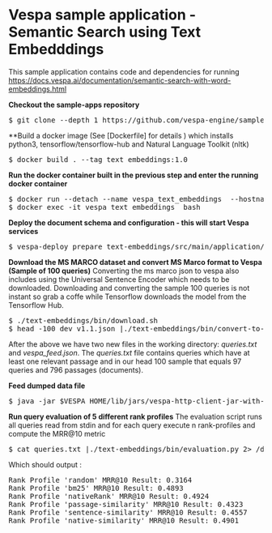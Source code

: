 <!-- Copyright 2019 Oath Inc. Licensed under the terms of the Apache 2.0 license. See LICENSE in the project root. -->

# Vespa sample application - Semantic Search using Text Embedddings 

This sample application contains code and dependencies for running https://docs.vespa.ai/documentation/semantic-search-with-word-embeddings.html 

**Checkout the sample-apps repository**
<pre>
$ git clone --depth 1 https://github.com/vespa-engine/sample-apps.git; cd sample-apps/text-embeddings
</pre>

**Build a docker image (See [Dockerfile] for details ) which installs python3, tensorflow/tensorflow-hub and Natural Language Toolkit (nltk)
<pre>
$ docker build . --tag text_embeddings:1.0
</pre>
**Run the docker container built in the previous step and enter the running docker container**
<pre>
$ docker run --detach --name vespa_text_embeddings  --hostname vespa-container --privileged text_embeddings:1.0
$ docker exec -it vespa_text_embeddings  bash 
</pre>
**Deploy the document schema and configuration - this will start Vespa services**
<pre>
$ vespa-deploy prepare text-embeddings/src/main/application/ && vespa-deploy activate
</pre>

**Download the MS MARCO dataset and convert MS Marco format to Vespa (Sample of 100 queries)**
Converting the ms marco json to vespa also includes using the Universal Sentence Encoder which needs to be downloaded. Downloading and converting
the sample 100 queries is not instant so grab a coffe while Tensorflow downloads the model from the Tensorflow Hub.
<pre>
$ ./text-embeddings/bin/download.sh
$ head -100 dev_v1.1.json |./text-embeddings/bin/convert-to-vespa.py  2> /dev/null
</pre>

After the above we have two new files in the working directory: _queries.txt_ and _vespa_feed.json_. The _queries.txt_ file contains
queries which have at least one relevant passage and in our head 100 sample that equals 97 queries and 796 passages (documents).

**Feed dumped data file** 
<pre>
$ java -jar $VESPA_HOME/lib/jars/vespa-http-client-jar-with-dependencies.jar --file vespa_feed.json --endpoint http://localhost:8080 
</pre>
**Run query evaluation of 5 different rank profiles**
The evaluation script runs all queries read from stdin and for each query execute n rank-profiles and compute the MRR@10 metric
<pre>
$ cat queries.txt |./text-embeddings/bin/evaluation.py 2> /dev/null
</pre>

Which should output :
<pre>
Rank Profile 'random' MRR@10 Result: 0.3164 
Rank Profile 'bm25' MRR@10 Result: 0.4893 
Rank Profile 'nativeRank' MRR@10 Result: 0.4924 
Rank Profile 'passage-similarity' MRR@10 Result: 0.4323 
Rank Profile 'sentence-similarity' MRR@10 Result: 0.4557 
Rank Profile 'native-similarity' MRR@10 Result: 0.4901 
</pre>


